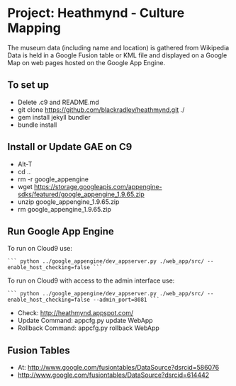 # Project: Heathmynd - Culture Mapping

The museum data (including name and location) is gathered from Wikipedia
Data is held in a Google Fusion table or KML file and displayed on a Google
Map on web pages hosted on the Google App Engine.

## To set up

* Delete .c9 and README.md
* git clone https://github.com/blackradley/heathmynd.git ./
* gem install jekyll bundler
* bundle install

## Install or Update GAE on C9

* Alt-T
* cd ..
* rm -r google_appengine
* wget https://storage.googleapis.com/appengine-sdks/featured/google_appengine_1.9.65.zip
* unzip google_appengine_1.9.65.zip
* rm google_appengine_1.9.65.zip 

## Run Google App Engine

To run on Cloud9 use:

    ``` python ../google_appengine/dev_appserver.py ./web_app/src/ --enable_host_checking=false ```
    
To run on Cloud9 with access to the admin interface use:
    
    ``` python ../google_appengine/dev_appserver.py ./web_app/src/ --enable_host_checking=false --admin_port=8081 ```

* Check: http://heathmynd.appspot.com/
* Update Command: appcfg.py update WebApp
* Rollback Command: appcfg.py rollback WebApp

## Fusion Tables

* At: http://www.google.com/fusiontables/DataSource?dsrcid=586076
* http://www.google.com/fusiontables/DataSource?dsrcid=614442

